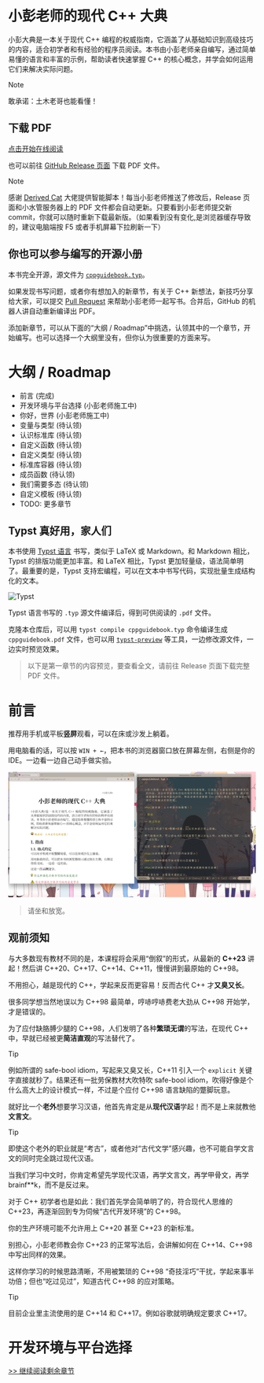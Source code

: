 # 小彭老师的现代 C++ 大典

小彭大典是一本关于现代 C++ 编程的权威指南，它涵盖了从基础知识到高级技巧的内容，适合初学者和有经验的程序员阅读。本书由小彭老师亲自编写，通过简单易懂的语言和丰富的示例，帮助读者快速掌握 C++ 的核心概念，并学会如何运用它们来解决实际问题。

> [!NOTE]
> 敢承诺：土木老哥也能看懂！

## 下载 PDF

[点击开始在线阅读](https://142857.red/files/cppguidebook.pdf)

也可以前往 [GitHub Release 页面](https://github.com/parallel101/cppguidebook/releases) 下载 PDF 文件。

> [!NOTE]
> 感谢 [Derived Cat](https://github.com/hooyuser) 大佬提供智能脚本！每当小彭老师推送了修改后，Release 页面和小水管服务器上的 PDF 文件都会自动更新。只要看到小彭老师提交新 commit，你就可以随时重新下载最新版。（如果看到没有变化,是浏览器缓存导致的，建议电脑端按 F5 或者手机屏幕下拉刷新一下）

## 你也可以参与编写的开源小册

本书完全开源，源文件为 [`cppguidebook.typ`](cppguidebook.typ)。

如果发现书写问题，或者你有想加入的新章节，有关于 C++ 新想法，新技巧分享给大家，可以提交 [Pull Request](https://docs.github.com/en/pull-requests/collaborating-with-pull-requests/proposing-changes-to-your-work-with-pull-requests/creating-a-pull-request) 来帮助小彭老师一起写书。合并后，GitHub 的机器人讲自动重新编译出 PDF。

添加新章节，可以从下面的“大纲 / Roadmap”中挑选，认领其中的一个章节，开始编写。也可以选择一个大纲里没有，但你认为很重要的方面来写。

# 大纲 / Roadmap

- 前言 (完成)
- 开发环境与平台选择 (小彭老师施工中)
- 你好，世界 (小彭老师施工中)
- 变量与类型 (待认领)
- 认识标准库 (待认领)
- 自定义函数 (待认领)
- 自定义类型 (待认领)
- 标准库容器 (待认领)
- 成员函数 (待认领)
- 我们需要多态 (待认领)
- 自定义模板 (待认领)
- TODO: 更多章节

## Typst 真好用，家人们

本书使用 [Typst 语言](https://github.com/typst/typst) 书写，类似于 LaTeX 或 Markdown。和 Markdown 相比，Typst 的排版功能更加丰富。和 LaTeX 相比，Typst 更加轻量级，语法简单明了。最重要的是，Typst 支持宏编程，可以在文本中书写代码，实现批量生成结构化的文本。

![Typst](https://user-images.githubusercontent.com/17899797/228031796-ced0e452-fcee-4ae9-92da-b9287764ff25.png)

Typst 语言书写的 `.typ` 源文件编译后，得到可供阅读的 `.pdf` 文件。

克隆本仓库后，可以用 `typst compile cppguidebook.typ` 命令编译生成 `cppguidebook.pdf` 文件，也可以用 [`typst-preview`](https://github.com/Enter-tainer/typst-preview`) 等工具，一边修改源文件，一边实时预览效果。

> 以下是第一章节的内容预览，要查看全文，请前往 Release 页面下载完整 PDF 文件。

# 前言

推荐用手机或平板**竖屏**观看，可以在床或沙发上躺着。

用电脑看的话，可以按 `WIN + ←`，把本书的浏览器窗口放在屏幕左侧，右侧是你的 IDE。一边看一边自己动手做实验。

![split view](pic/slide.jpg)

> 请坐和放宽。

## 观前须知

与大多数现有教材不同的是，本课程将会采用“倒叙”的形式，从最新的 **C++23** 讲起！然后讲 C++20、C++17、C++14、C++11，慢慢讲到最原始的 C++98。

不用担心，越是现代的 C++，学起来反而更容易！反而古代 C++ 才**又臭又长**。

很多同学想当然地误以为 C++98 最简单，哼哧哼哧费老大劲从 C++98 开始学，才是错误的。

为了应付缺胳膊少腿的 C++98，人们发明了各种**繁琐无谓**的写法，在现代 C++ 中，早就已经被更**简洁直观**的写法替代了。

> [!TIP]
> 例如所谓的 safe-bool idiom，写起来又臭又长，C++11 引入一个 `explicit` 关键字直接就秒了。结果还有一批劳保教材大吹特吹 safe-bool idiom，吹得好像是个什么高大上的设计模式一样，不过是个应付 C++98 语言缺陷的蹩脚玩意。

就好比一个**老外**想要学习汉语，他首先肯定是从**现代汉语**学起！而不是上来就教他**文言文**。

> [!TIP]
> 即使这个老外的职业就是“考古”，或者他对“古代文学”感兴趣，也不可能自学文言文的同时完全跳过现代汉语。

当我们学习中文时，你肯定希望先学现代汉语，再学文言文，再学甲骨文，再学 brainf\*\*k，而不是反过来。

对于 C++ 初学者也是如此：我们首先学会简单明了的，符合现代人思维的 C++23，再逐渐回到专为伺候“古代开发环境”的 C++98。

你的生产环境可能不允许用上 C++20 甚至 C++23 的新标准。

别担心，小彭老师教会你 C++23 的正常写法后，会讲解如何在 C++14、C++98 中写出同样的效果。

这样你学习的时候思路清晰，不用被繁琐的 C++98 “奇技淫巧”干扰，学起来事半功倍；但也“吃过见过”，知道古代 C++98 的应对策略。

> [!TIP]
> 目前企业里主流使用的是 C++14 和 C++17。例如谷歌就明确规定要求 C++17。

# 开发环境与平台选择

[>> 继续阅读剩余章节](https://142857.red/files/cppguidebook.pdf)
